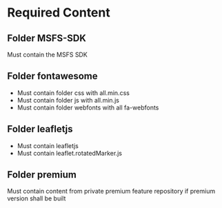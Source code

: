 # Required Content

## Folder MSFS-SDK

Must contain the MSFS SDK

## Folder fontawesome

- Must contain folder css with all.min.css
- Must contain folder js with all.min.js
- Must contain folder webfonts with all fa-webfonts

## Folder leafletjs

- Must contain leafletjs
- Must contain leaflet.rotatedMarker.js

## Folder premium

Must contain content from private premium feature repository if premium version shall be built